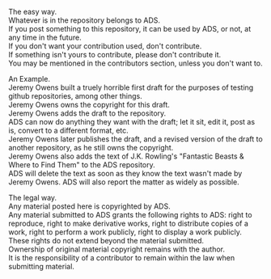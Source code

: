 The easy way.  
Whatever is in the repository belongs to ADS.  
If you post something to this repository, it can be used by ADS, or not, at any time in the future.  
If you don't want your contribution used, don't contribute.  
If something isn't yours to contribute, please don't contribute it.  
You may be mentioned in the contributors section, unless you don't want to.

An Example.  
Jeremy Owens built a truely horrible first draft for the purposes of testing github repositories, among other things.  
Jeremy Owens owns the copyright for this draft.  
Jeremy Owens adds the draft to the repository.  
ADS can now do anything they want with the draft; let it sit, edit it, post as is, convert to a different format, etc.  
Jeremy Owens later publishes the draft, and a revised version of the draft to another repository, as he still owns the copyright.  
Jeremy Owens also adds the text of J.K. Rowling's "Fantastic Beasts & Where to Find Them" to the ADS repository.  
ADS will delete the text as soon as they know the text wasn't made by Jeremy Owens.
ADS will also report the matter as widely as possible.

The legal way.  
Any material posted here is copyrighted by ADS.  
Any material submitted to ADS grants the following rights to ADS: right to reproduce, right to make derivative works, right to distribute copies of a work, right to perform a work publicly, right to display a work publicly.  
These rights do not extend beyond the material submitted.  
Ownership of original material copyright remains with the author.  
It is the responsibility of a contributor to remain within the law when submitting material.  
